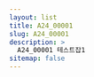 ```yaml
---
layout: list
title: A24_00001
slug: A24_00001
description: >
  A24_00001 테스트잡1
sitemap: false
---
```

